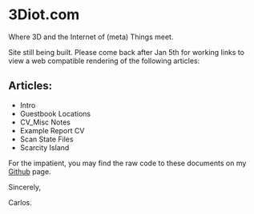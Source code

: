 # 3Diot.com
Where 3D and the Internet of (meta) Things meet. 

Site still being built.
Please come back after Jan 5th for working links to view a web compatible rendering of the following articles:

## Articles:
- <a src='./blog/docs/002_CV.html'>Intro</a>
- <a src='./blog/docs/002_CV.html'>Guestbook Locations</a>
- <a src='./blog/docs/002_CV.html'>CV_Misc Notes</a>
- <a src='./blog/docs/002_CV.html'>Example Report CV</a>
- <a src='./blog/docs/002_CV.html'>Scan State Files</a>
- <a src='./blog/docs/002_CV.html'>Scarcity Island</a>

For the impatient, you may find the raw code to these documents on my [Github](https://github.com/3Diot/3Diot.github.io) page. 

Sincerely, 

Carlos.